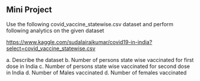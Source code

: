 ## Mini Project

Use the following covid_vaccine_statewise.csv dataset and perform following analytics on the
given dataset

https://www.kaggle.com/sudalairajkumar/covid19-in-india?select=covid_vaccine_statewise.csv

a. Describe the dataset
b. Number of persons state wise vaccinated for first dose in India
c. Number of persons state wise vaccinated for second dose in India
d. Number of Males vaccinated
d. Number of females vaccinated
